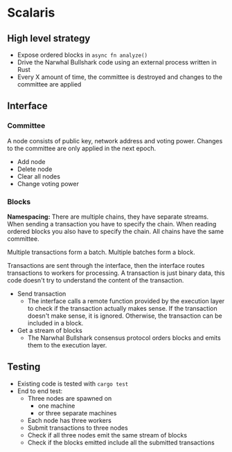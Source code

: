 # Scalaris
## High level strategy
- Expose ordered blocks in `async fn analyze()`
- Drive the Narwhal Bullshark code using an external process written in Rust
- Every X amount of time, the committee is destroyed and changes to the committee are applied
## Interface
### Committee
A node consists of public key, network address and voting power. Changes to the committee are only applied in the next epoch.
- Add node
- Delete node
- Clear all nodes
- Change voting power
### Blocks
**Namespacing:** There are multiple chains, they have separate streams. When sending a transaction you have to specify the chain. When reading ordered blocks you also have to specify the chain. All chains have the same committee.

Multiple transactions form a batch. Multiple batches form a block.

Transactions are sent through the interface, then the interface routes transactions to workers for processing. A transaction is just binary data, this code doesn't try to understand the content of the transaction.
- Send transaction
  + The interface calls a remote function provided by the execution layer to check if the transaction actually makes sense. If the transaction doesn't make sense, it is ignored. Otherwise, the transaction can be included in a block.
- Get a stream of blocks
  + The Narwhal Bullshark consensus protocol orders blocks and emits them to the execution layer.
## Testing
- Existing code is tested with `cargo test`
- End to end test:
  + Three nodes are spawned on
    * one machine
    * or three separate machines
  + Each node has three workers
  + Submit transactions to three nodes
  + Check if all three nodes emit the same stream of blocks
  + Check if the blocks emitted include all the submitted transactions
